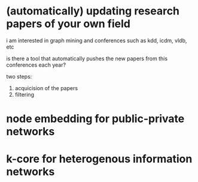 # (automatically) updating research papers of your own field

i am interested in graph mining and conferences such as kdd, icdm, vldb, etc

is there a tool that automatically pushes the new papers from this conferences each year?

two steps:

1. acquicision of the papers
2. filtering

# node embedding for public-private networks

# k-core for heterogenous information networks

